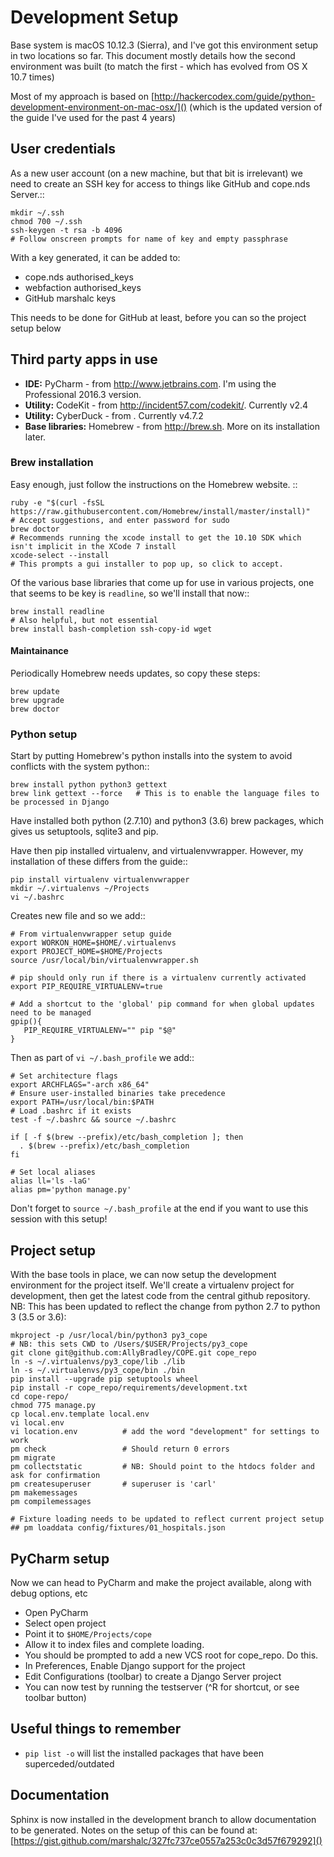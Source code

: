 # Development Setup

Base system is macOS 10.12.3 (Sierra), and I've got this environment setup in two locations so far. This document
mostly details how the second environment was built (to match the first - which has evolved from OS X 10.7 times)

Most of my approach is based on [http://hackercodex.com/guide/python-development-environment-on-mac-osx/]() (which is the
updated version of the guide I've used for the past 4 years)


## User credentials

As a new user account (on a new machine, but that bit is irrelevant) we need to create an SSH key for access to things
like GitHub and cope.nds Server.::

    mkdir ~/.ssh
    chmod 700 ~/.ssh
    ssh-keygen -t rsa -b 4096
    # Follow onscreen prompts for name of key and empty passphrase

With a key generated, it can be added to:

* cope.nds authorised_keys
* webfaction authorised_keys
* GitHub marshalc keys

This needs to be done for GitHub at least, before you can so the project setup below


## Third party apps in use

* **IDE:** PyCharm - from http://www.jetbrains.com. I'm using the Professional 2016.3 version.
* **Utility:** CodeKit - from http://incident57.com/codekit/. Currently v2.4
* **Utility:** CyberDuck - from . Currently v4.7.2
* **Base libraries:** Homebrew - from http://brew.sh. More on its installation later.


### Brew installation

Easy enough, just follow the instructions on the Homebrew website. ::

    ruby -e "$(curl -fsSL https://raw.githubusercontent.com/Homebrew/install/master/install)"
    # Accept suggestions, and enter password for sudo
    brew doctor
    # Recommends running the xcode install to get the 10.10 SDK which isn't implicit in the XCode 7 install
    xcode-select --install
    # This prompts a gui installer to pop up, so click to accept.

Of the various base libraries that come up for use in various projects, one that seems to be key is `readline`, so we'll
install that now::

    brew install readline
    # Also helpful, but not essential
    brew install bash-completion ssh-copy-id wget
    
#### Maintainance
Periodically Homebrew needs updates, so copy these steps:

```
brew update
brew upgrade
brew doctor
```

### Python setup

Start by putting Homebrew's python installs into the system to avoid conflicts with the system python::

    brew install python python3 gettext
    brew link gettext --force   # This is to enable the language files to be processed in Django

Have installed both python (2.7.10) and python3 (3.6) brew packages, which gives us setuptools, sqlite3 and pip.

Have then pip installed virtualenv, and virtualenvwrapper. However, my installation of these differs from the guide::

    pip install virtualenv virtualenvwrapper
    mkdir ~/.virtualenvs ~/Projects
    vi ~/.bashrc

Creates new file and so we add::

    # From virtualenvwrapper setup guide
    export WORKON_HOME=$HOME/.virtualenvs
    export PROJECT_HOME=$HOME/Projects
    source /usr/local/bin/virtualenvwrapper.sh

    # pip should only run if there is a virtualenv currently activated
    export PIP_REQUIRE_VIRTUALENV=true

    # Add a shortcut to the 'global' pip command for when global updates need to be managed
    gpip(){
       PIP_REQUIRE_VIRTUALENV="" pip "$@"
    }

Then as part of `vi ~/.bash_profile` we add::

    # Set architecture flags
    export ARCHFLAGS="-arch x86_64"
    # Ensure user-installed binaries take precedence
    export PATH=/usr/local/bin:$PATH
    # Load .bashrc if it exists
    test -f ~/.bashrc && source ~/.bashrc

    if [ -f $(brew --prefix)/etc/bash_completion ]; then
      . $(brew --prefix)/etc/bash_completion
    fi

    # Set local aliases
    alias ll='ls -laG'
    alias pm='python manage.py'

Don't forget to `source ~/.bash_profile` at the end if you want to use this session with this setup!

## Project setup

With the base tools in place, we can now setup the development environment for the project itself. We'll create a
virtualenv project for development, then get the latest code from the central github repository. NB: This has been updated to reflect the change from python 2.7 to python 3 (3.5 or 3.6):

    mkproject -p /usr/local/bin/python3 py3_cope
    # NB: this sets CWD to /Users/$USER/Projects/py3_cope
    git clone git@github.com:AllyBradley/COPE.git cope_repo
    ln -s ~/.virtualenvs/py3_cope/lib ./lib
    ln -s ~/.virtualenvs/py3_cope/bin ./bin
    pip install --upgrade pip setuptools wheel
    pip install -r cope_repo/requirements/development.txt
    cd cope-repo/
    chmod 775 manage.py
    cp local.env.template local.env
    vi local.env
    vi location.env          # add the word "development" for settings to work
    pm check                 # Should return 0 errors
    pm migrate
    pm collectstatic         # NB: Should point to the htdocs folder and ask for confirmation
    pm createsuperuser       # superuser is 'carl'
    pm makemessages
    pm compilemessages
    
    # Fixture loading needs to be updated to reflect current project setup
    ## pm loaddata config/fixtures/01_hospitals.json


## PyCharm setup

Now we can head to PyCharm and make the project available, along with debug options, etc

* Open PyCharm
* Select open project
 * Point it to `$HOME/Projects/cope`
* Allow it to index files and complete loading.
* You should be prompted to add a new VCS root for cope_repo. Do this.
* In Preferences, Enable Django support for the project
* Edit Configurations (toolbar) to create a Django Server project
* You can now test by running the testserver (^R for shortcut, or see toolbar button)


## Useful things to remember

* `pip list -o` will list the installed packages that have been superceded/outdated

## Documentation
Sphinx is now installed in the development branch to allow documentation to be generated. Notes on the setup of this can be found at: [https://gist.github.com/marshalc/327fc737ce0557a253c0c3d57f679292]()